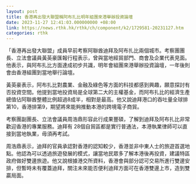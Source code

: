 ```yaml
---
layout: post
title: 香港再出發大聯盟稱阿布扎比明年組團來港舉辦投資論壇
date: 2023-11-27 12:41:03.000000000 +08:00
link: https://news.rthk.hk/rthk/ch/component/k2/1729581-20231127.htm
categories: rthk
---
```


「香港再出發大聯盟」成員早前考察阿聯酋迪拜及阿布扎比兩個城市。考察團團長、立法會議員黃英豪匯報行程表示，曾與當地經貿部門、商會及企業代表見面。他表示，與阿布扎比方面達成初步共識，明年會組團來港舉辦投資論壇，一年後則會由香港組團到當地舉行論壇。

黃英豪表示，阿布扎比對農業、金融及綠色等方面的科技都感到興趣，願意探討有否投資空間。他提到當地投資局是全球第二大的主權基金，而阿布扎比的經濟生產總值佔阿聯酋整體比例超過8成半，相對是最高。他又說迪拜港口的吞吐量全球排第10，香港排第9，期望將來能夠推動本港的跨境電子商貿。

考察團副團長、立法會議員周浩鼎形容此行成果豐碩，了解到迪拜及阿布扎比非常歡迎香港的專業服務。迪拜有 28個自貿區都是實行普通法，本港執業律師可以直接到當地執業，毋須再考試。

周浩鼎表示，迪拜的官員承認對香港的認知較少，香港並非中東人士的旅遊首選地點。他認為可以透過旅遊發展的模式，讓當地民眾多了解本港後再投資，建議特區政府做好雙邊旅遊。他又說根據港交所資料，香港會與部分認可交易所進行雙邊安排，但暫時未有覆蓋迪拜，關注未來能否便利迪拜方面可在香港雙邊上市，造到雙贏局面。
